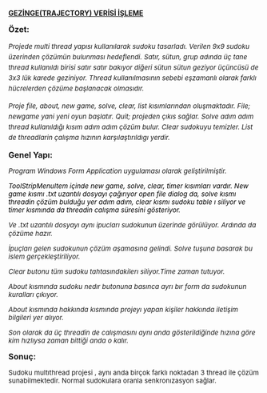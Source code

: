 <p><strong><u>GEZİNGE(TRAJECTORY) VERİSİ İŞLEME</u></strong></p>
<p style="text-align: justify;"><strong><span style="font-size: 12.0pt;">&Ouml;zet:</span></strong></p>
<p style="line-height: 150%;"><span style="font-size: 10pt;"><em>Projede multi thread yapısı kullanılarak sudoku tasarladı. Verilen 9x9 sudoku &uuml;zerinden &ccedil;&ouml;z&uuml;m&uuml;n bulunması hedeflendi. Satır, s&uuml;tun, grup adında &uuml;&ccedil; tane thread kullanıldı birisi satır satır bakıyor diğeri s&uuml;tun s&uuml;tun geziyor &uuml;&ccedil;&uuml;nc&uuml;s&uuml; de 3x3 l&uuml;k karede geziniyor. Thread kullanılmasının sebebi eşzamanlı olarak farklı h&uuml;crelerden &ccedil;&ouml;z&uuml;me başlanacak olmasıdır.</em></span></p>
<p style="line-height: 150%;"><span style="font-size: 10pt;"><em>Proje file, about, new game, solve, clear, list kısımlarından oluşmaktadır. File; newgame yani yeni oyun başlatır. Quit; projeden &ccedil;ıkıs sağlar. Solve adım adım thread kullanıldığı kısım adım adım &ccedil;&ouml;z&uuml;m bulur. Clear sudokuyu temizler. List de threadlarin &ccedil;alışma hızının karşılaştırıldıgı yerdir.</em></span></p>
<p style="text-align: justify;"><strong><span style="font-size: 12.0pt;">Genel Yapı:</span></strong></p>
<p style="line-height: 115%;"><em><span style="font-size: 10pt;">Program Windows Form Application uygulaması olarak geliştirilmiştir.</span></em></p>
<p style="line-height: 115%;"><em><span style="color: black; font-size: 10pt;">ToolStripMenuItem i&ccedil;inde new game, solve, clear, timer kısımları vardır. New game kısmı .txt uzantılı dosyayı &ccedil;ağırıyor open file dialog da, solve kısmı threadin &ccedil;&ouml;z&uuml;m bulduğu yer adım adım, clear kısmı sudoku table ı siliyor ve timer kısmında da threadin calışma s&uuml;resini g&ouml;steriyor. </span></em></p>
<p style="line-height: 115%;"><em><span style="font-size: 10pt;">Ve .txt uzantılı dosyayı aynı ipucları sudokunun &uuml;zerinde g&ouml;r&uuml;l&uuml;yor. Ardında da &ccedil;&ouml;z&uuml;me hazır.</span></em></p>
<p style="line-height: 115%;"><em><span style="font-size: 10pt;">İpu&ccedil;ları gelen sudokunun &ccedil;&ouml;z&uuml;m aşamasına gelindi. Solve tuşuna basarak bu islem ger&ccedil;ekleştiriliyor.</span></em></p>
<p style="line-height: 115%;"><em><span style="font-size: 10pt;">Clear butonu t&uuml;m sudoku tahtasındakilerı siliyor.Time zaman tutuyor.</span></em></p>
<p style="line-height: 115%;"><em><span style="font-size: 10pt;">About kısmında sudoku nedır butonuna basınca ayrı bır form da sudokunun kuralları &ccedil;ıkıyor.</span></em></p>
<p style="line-height: 115%;"><em><span style="font-size: 10pt;">About kısmında hakkında kısmında projeyı yapan kişiler hakkında iletişim bilgileri yer alıyor.</span></em></p>
<p><em><span style="font-size: 10pt;">Son olarak da &uuml;&ccedil; threadin de calışmasını aynı anda g&ouml;sterildiğinde hızına g&ouml;re kim hızlıysa zaman bittiği anda o kalır.</span></em></p>
<p><strong><span style="font-size: 12.0pt;">Sonu&ccedil;:</span></strong></p>
<p style="line-height: 115%;"><span style="font-size: 10pt;">Sudoku multıthread projesi , aynı anda bir&ccedil;ok farklı noktadan 3 thread ile &ccedil;&ouml;z&uuml;m sunabilmektedir. Normal sudokulara oranla senkronızasyon sağlar.</span></p>
<p style="line-height: 115%;">&nbsp;</p>
<p style="margin-right: 0cm;"><strong><em><span style="font-size: 11.0pt; font-family: 'Calibri Light',sans-serif;">&nbsp;</span></em></strong></p>
